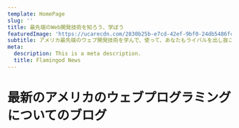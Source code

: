 ```yaml
---
template: HomePage
slug: ''
title: 最先端のWeb開発技術を知ろう、学ぼう
featuredImage: 'https://ucarecdn.com/2830b25b-e7cd-42ef-9bf0-24db5486fc37/'
subtitle: アメリカ最先端のウェブ開発技術を学んで、使って、あなたもライバルを出し抜こう
meta:
  description: This is a meta description.
  title: Flamingod News
---
```


# 最新のアメリカのウェブプログラミングについてのブログ




